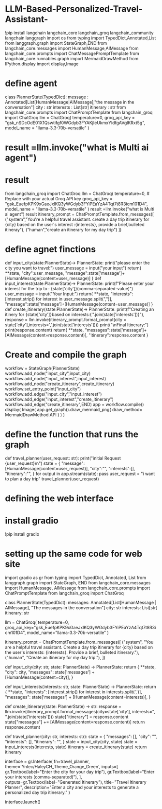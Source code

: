 # LLM-Based-Personalized-Travel-Assistant-
!pip install langchain langchain_core langchain_groq langchain_community langchain langgraph
import os
from typing import TypedDict,Annotated,List
from langgraph.graph import StateGraph,END
from langchain_core.messages import HumanMessage,AIMessage
from langchain_core.prompts import ChatMessagePromptTemplate
from langchain_core.runnables.graph import MermaidDrawMethod
from IPython.display import display,Image
# define agent 
class PlannerState(TypedDict):
  message : Annotated[List[HumanMessage|AIMessage],"the message in the conversation"]
  city : str
  interests : List[str]
  itinerary : str
from langchain_core.prompts import ChatPromptTemplate
from langchain_groq import ChatGroq
llm = ChatGroq(
    temperature=0,
    groq_api_key = "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",
    model_name = "llama-3.3-70b-versatile"
)
# result =llm.invoke("what is Multi ai agent")
# result 
from langchain_groq import ChatGroq
llm = ChatGroq(
    temperature=0,
    # Replace with your actual Groq API key
    groq_api_key = "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",
    model_name = "llama-3.3-70b-versatile"
)
result =llm.invoke("what is Multi ai agent")
result
itinerary_prompt = ChatPromptTemplate.from_messages([
    ("system","You're a helpful travel assistant. create a day trip itinerary for {city} based on the user's interest :{interests}, provide a brief,bulleted itineray"),
    ("human","create an itinerary for my day trip")
])
# define agnet finctions
def input_city(state:PlannerState)-> PlannerState:
  print("please enter the city you want to travel:")
  user_message = input("your input")
  return{
      **state,
      "city":user_message,
      "message":state['message']+[HumanMessage(content=user_message)]
  }
def input_interest(state:PlannerState)->  PlannerState:
  print(f"Please enter your interest for the trip to : {state['city']}(comma-separated-value)")
  user_message = input("Your Input:")
  return{
      **state,
      "interests":[interest.strip() for interest in user_message.split(",")],
      "message":state['message']+[HumanMessage(content=user_message)]
  }
def create_itinerary(state:PlannerState)->  PlannerState:
  print(f"Creating an itinery for {state['city']}based on interests:{''.join(state['interests'])}"),
  response = llm.invoke(itinerary_prompt.format_prompt(city = state['city'],interests=','.join(state['interests'])))
  print("\nFinal Itinerary:")
  print(response.content)
  return{
      **state,
      "messages":state['message']+[AIMessage(content=response.content)],
      "itinerary":response.content
  }
# Create and compile the graph
workflow = StateGraph(PlannerState)
workflow.add_node("input_city",input_city)
workflow.add_node("input_interest",input_interest)
workflow.add_node("create_itinerary",create_itinerary)
workflow.set_entry_point("input_city")
workflow.add_edge("input_city","input_interest")
workflow.add_edge("input_interest","create_itinerary")
workflow.add_edge("create_itinerary",END)
app = workflow.compile()
display(
    Image(
        app.get_graph().draw_mermaid_png(
            draw_method= MermaidDrawMethod.API
        )
    )
)
# define the function that runs the graph
def travel_planner(user_request: str):
  print("initial Request {user_request}\n")
  state = {
      "message":[HumanMessage(content=user_request)],
      "city":"",
      "interests":[],
      "itinerary":"",
  }
  for output in app.stream(state):
    pass
 user_request = "i want to plan a day trip"
travel_planner(user_request)
# defining the web interface 
# install gradio 
!pip install gradio
# setting up the same code for web site
import gradio as gr
from typing import TypedDict, Annotated, List
from langgraph.graph import StateGraph, END
from langchain_core.messages import HumanMessage, AIMessage
from langchain_core.prompts import ChatPromptTemplate
from langchain_groq import ChatGroq

class PlannerState(TypedDict):
    messages: Annotated[List[HumanMessage | AIMessage], "The messages in the conversation"]
    city: str
    interests: List[str]
    itinerary: str

llm = ChatGroq(
    temperature=0,
    groq_api_key="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",
    model_name="llama-3.3-70b-versatile"
)

itinerary_prompt = ChatPromptTemplate.from_messages([
    ("system", "You are a helpful travel assistant. Create a day trip itinerary for {city} based on the user's interests: {interests}. Provide a brief, bulleted itinerary."),
    ("human", "Create an itinerary for my day trip."),
])

def input_city(city: str, state: PlannerState) -> PlannerState:
    return {
        **state,
        "city": city,
        "messages": state['messages'] + [HumanMessage(content=city)],
    }

def input_interests(interests: str, state: PlannerState) -> PlannerState:
    return {
        **state,
        "interests": [interest.strip() for interest in interests.split(',')],
        "messages": state['messages'] + [HumanMessage(content=interests)],
    }

def create_itinerary(state: PlannerState) -> str:
    response = llm.invoke(itinerary_prompt.format_messages(city=state['city'], interests=", ".join(state['interests'])))
    state["itinerary"] = response.content
    state["messages"] += [AIMessage(content=response.content)]
    return response.content

def travel_planner(city: str, interests: str):
    state = {
        "messages": [],
        "city": "",
        "interests": [],
        "itinerary": "",
    }
    state = input_city(city, state)
    state = input_interests(interests, state)
    itinerary = create_itinerary(state)
    return itinerary

interface = gr.Interface(
    fn=travel_planner,
    theme='Yntec/HaleyCH_Theme_Orange_Green',
    inputs=[
        gr.Textbox(label="Enter the city for your day trip"),
        gr.Textbox(label="Enter your interests (comma-separated)"),
    ],
    outputs=gr.Textbox(label="Generated Itinerary"),
    title="Travel Itinerary Planner",
    description="Enter a city and your interests to generate a personalized day trip itinerary."
)

interface.launch()

  































